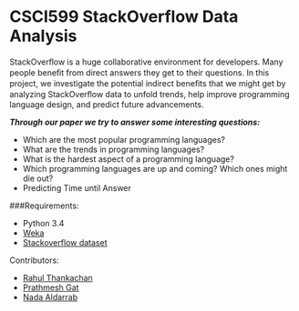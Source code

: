 # CSCI599 StackOverflow Data Analysis

StackOverﬂow is a huge collaborative environment for developers. Many people beneﬁt from direct answers they get to their questions. In this project, we investigate the potential indirect beneﬁts that we might get by analyzing StackOverﬂow data to unfold trends, help improve programming language design, and predict future advancements.

***Through our paper we try to answer some interesting questions:***

*  Which are the most popular programming languages?
*  What are the trends in programming languages?
*  What is the hardest aspect of a programming language?
*  Which programming languages are up and coming? Which ones might die out?
*  Predicting Time until Answer


###Requirements:

* Python 3.4
* [Weka](http://www.cs.waikato.ac.nz/ml/weka/downloading.html) 
* [Stackoverflow dataset](https://archive.org/download/stackexchange)


Contributors:

*  [Rahul Thankachan](https://www.linkedin.com/in/rahulthankachan)
*  [Prathmesh Gat](	prathmeshgat@gmail.com)
*  [Nada Aldarrab](https://www.linkedin.com/in/nada-aldarrab-a8b4bb34)






